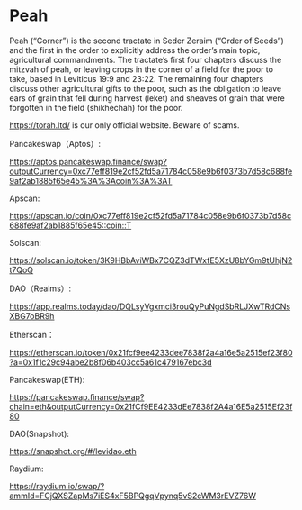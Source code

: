 # Peah
Peah (“Corner”) is the second tractate in Seder Zeraim (“Order of Seeds”) and the first in the order to explicitly address the order’s main topic, agricultural commandments. The tractate’s first four chapters discuss the mitzvah of peah, or leaving crops in the corner of a field for the poor to take, based in Leviticus 19:9 and 23:22. The remaining four chapters discuss other agricultural gifts to the poor, such as the obligation to leave ears of grain that fell during harvest (leket) and sheaves of grain that were forgotten in the field (shikhechah) for the poor.

https://torah.ltd/ is our only official website. Beware of scams.

Pancakeswap（Aptos）:

https://aptos.pancakeswap.finance/swap?outputCurrency=0xc77eff819e2cf52fd5a71784c058e9b6f0373b7d58c688fe9af2ab1885f65e45%3A%3Acoin%3A%3AT

Apscan:

https://apscan.io/coin/0xc77eff819e2cf52fd5a71784c058e9b6f0373b7d58c688fe9af2ab1885f65e45::coin::T

Solscan:

https://solscan.io/token/3K9HBbAviWBx7CQZ3dTWxfE5XzU8bYGm9tUhjN2t7QoQ

DAO（Realms）:

https://app.realms.today/dao/DQLsyVgxmci3rouQyPuNgdSbRLJXwTRdCNsXBG7oBR9h

Etherscan：

https://etherscan.io/token/0x21fcf9ee4233dee7838f2a4a16e5a2515ef23f80?a=0x1f1c29c94abe2b8f06b403cc5a61c479167ebc3d

Pancakeswap(ETH):

https://pancakeswap.finance/swap?chain=eth&outputCurrency=0x21fCf9EE4233dEe7838f2A4a16E5a2515Ef23f80

DAO(Snapshot):

https://snapshot.org/#/levidao.eth

Raydium:

https://raydium.io/swap/?ammId=FCjQXSZapMs7iES4xF5BPQgqVpynq5vS2cWM3rEVZ76W
